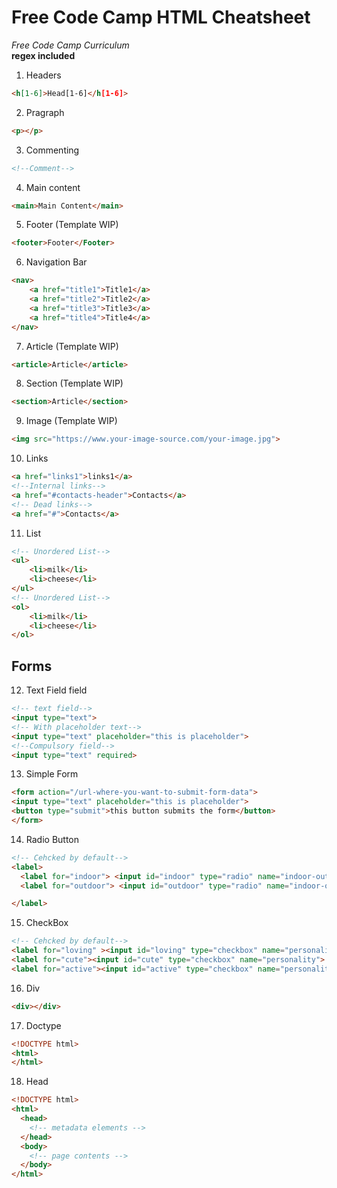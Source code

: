 # Free Code Camp HTML Cheatsheet
_Free Code Camp Curriculum_<br>
__regex included__

1. Headers
```html
<h[1-6]>Head[1-6]</h[1-6]>
```
2. Pragraph
```html
<p></p>
```
3. Commenting
```html
<!--Comment-->
```

4. Main content
```html
<main>Main Content</main>
```

5. Footer (Template WIP)
```html
<footer>Footer</Footer>
```

6. Navigation Bar
```html
<nav>
    <a href="title1">Title1</a>
    <a href="title2">Title2</a>
    <a href="title3">Title3</a>
    <a href="title4">Title4</a>
</nav>
```

7. Article (Template WIP)
```html
<article>Article</article>
```

8. Section (Template WIP)
```html
<section>Article</section>
```

9. Image (Template WIP)
```html
<img src="https://www.your-image-source.com/your-image.jpg">
```

10. Links
```html
<a href="links1">links1</a>
<!--Internal links-->
<a href="#contacts-header">Contacts</a>
<!-- Dead links-->
<a href="#">Contacts</a>
```

11. List
```html
<!-- Unordered List-->
<ul>
    <li>milk</li>
    <li>cheese</li>
</ul>
<!-- Unordered List-->
<ol>
    <li>milk</li>
    <li>cheese</li>
</ol>
```

## Forms
12. Text Field field
```html
<!-- text field-->
<input type="text">
<!-- With placeholder text-->
<input type="text" placeholder="this is placeholder">
<!--Compulsory field-->
<input type="text" required>
```

13. Simple Form
```html
<form action="/url-where-you-want-to-submit-form-data">
<input type="text" placeholder="this is placeholder">
<button type="submit">this button submits the form</button>
</form>
```
14. Radio Button
```html
<!-- Cehcked by default-->
<label> 
  <label for="indoor"> <input id="indoor" type="radio" name="indoor-outdoor" checked>Indoor </label>
  <label for="outdoor"> <input id="outdoor" type="radio" name="indoor-outdoor">Indoor </label> 

</label>
```

15. CheckBox
```html
<!-- Cehcked by default-->
<label for="loving" ><input id="loving" type="checkbox" name="personality" checked> Loving</label>
<label for="cute"><input id="cute" type="checkbox" name="personality"> Cute</label>
<label for="active"><input id="active" type="checkbox" name="personality"> Active</label>
```

16. Div
```html
<div></div>
```

17. Doctype
```html
<!DOCTYPE html>
<html>
</html>
```

18. Head
```html
<!DOCTYPE html>
<html>
  <head>
    <!-- metadata elements -->
  </head>
  <body>
    <!-- page contents -->
  </body>
</html>
```